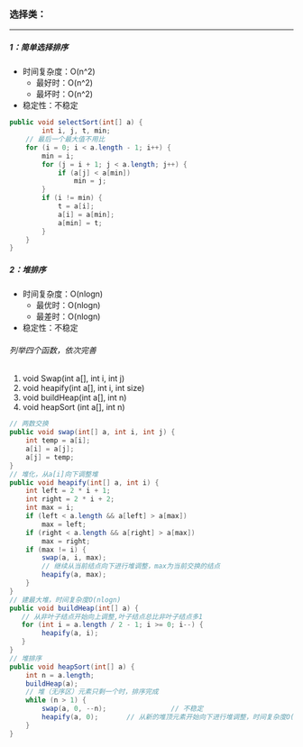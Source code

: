 ### 选择类：

------

##### 1：简单选择排序

- 时间复杂度：O(n^2)
  - 最好时：O(n^2)
  - 最坏时：O(n^2)
- 稳定性：不稳定

```java
public void selectSort(int[] a) {
		int i, j, t, min;
    // 最后一个最大值不用比
    for (i = 0; i < a.length - 1; i++) {
        min = i;
        for (j = i + 1; j < a.length; j++) {
            if (a[j] < a[min])
                min = j;
        }
        if (i != min) {
            t = a[i];
            a[i] = a[min];
            a[min] = t;
        }
    }
}
```

##### 2：堆排序

- 时间复杂度：O(nlogn)
  - 最优时：O(nlogn)
  - 最差时：O(nlogn)
- 稳定性：不稳定

###### 列举四个函数，依次完善

1. void Swap(int a[], int i, int j)
2. void heapify(int a[], int i, int size) 
3. void buildHeap(int a[], int n)  
4. void heapSort (int a[], int n)  

```java
// 两数交换
public void swap(int[] a, int i, int j) {
    int temp = a[i];
    a[i] = a[j];
    a[j] = temp;
}
// 堆化，从a[i]向下调整堆
public void heapify(int[] a, int i) {
    int left = 2 * i + 1;        
    int right = 2 * i + 2;        
    int max = i;                
    if (left < a.length && a[left] > a[max])
        max = left;
    if (right < a.length && a[right] > a[max]) 
        max = right;
    if (max != i) {
        swap(a, i, max);
      	// 继续从当前结点向下进行堆调整，max为当前交换的结点
        heapify(a, max);   
    }
}
// 建最大堆，时间复杂度O(nlogn)
public void buildHeap(int[] a) {
   // 从非叶子结点开始向上调整,叶子结点总比非叶子结点多1
   for (int i = a.length / 2 - 1; i >= 0; i--) {
     	heapify(a, i);
   }
}
// 堆排序
public void heapSort(int[] a) {
    int n = a.length;
    buildHeap(a);
    // 堆（无序区）元素只剩一个时，排序完成
    while (n > 1) {
        swap(a, 0, --n);				// 不稳定
        heapify(a, 0);       // 从新的堆顶元素开始向下进行堆调整，时间复杂度O(logn)
    }
}
```


